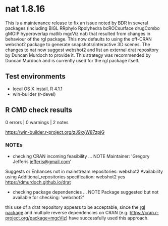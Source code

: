 # nat 1.8.16

This is a maintenance release to fix an issue noted by BDR in several packages (including BIGL RRphylo Rpolyhedra bcROCsurface drugCombo gMOIP hyperoverlap matlib mgcViz nat) that resulted from changes in behaviour of the rgl package. This now defaults to using the off-CRAN webshot2 package to generate snapshots/interactive 3D scenes. The changes to nat now suggest webshot2 and list an external drat repository by Duncan Murdoch to provide it. This strategy was recommended by Duncan Murdoch and is currently used for the rgl package itself.

## Test environments

* local OS X install, R 4.1.1
* win-builder (r-devel)

## R CMD check results

0 errors | 0 warnings | 2 notes

https://win-builder.r-project.org/zJ9xyW87zpjG

### NOTEs

* checking CRAN incoming feasibility ... NOTE
Maintainer: 'Gregory Jefferis <jefferis@gmail.com>'

Suggests or Enhances not in mainstream repositories:
  webshot2
Availability using Additional_repositories specification:
  webshot2   yes   https://dmurdoch.github.io/drat

* checking package dependencies ... NOTE
Package suggested but not available for checking: 'webshot2'
  
this use of a drat repository appears to be acceptable, since the [rgl package](https://cran.r-project.org/package=rgl) and multiple reverse dependencies on CRAN (e.g. https://cran.r-project.org/package=mgcViz) have successfully used this approach.
